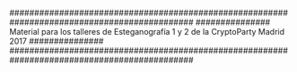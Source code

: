 #############################################################################################
############### Material para los talleres de Esteganografía 1 y 2 de la CryptoParty Madrid 2017 ###############
#############################################################################################
